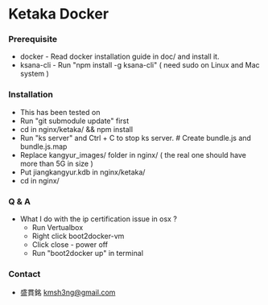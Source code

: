 # Ketaka Docker #

### Prerequisite ###

* docker - Read docker installation guide in doc/ and install it.
* ksana-cli - Run "npm install -g ksana-cli" ( need sudo on Linux and Mac system )

### Installation ###

* This has been tested on
* Run "git submodule update" first
* cd in nginx/ketaka/ && npm install
* Run "ks server" and Ctrl + C to stop ks server. # Create bundle.js and bundle.js.map
* Replace kangyur\_images/ folder in nginx/ ( the real one should have more than 5G in size )
* Put jiangkangyur.kdb in nginx/ketaka/
* cd in nginx/

### Q & A ###

* What I do with the ip certification issue in osx ?
    - Run Vertualbox
    - Right click boot2docker-vm
    - Click close - power off
    - Run "boot2docker up" in terminal

### Contact ###

* 盛貫銘 kmsh3ng@gmail.com
